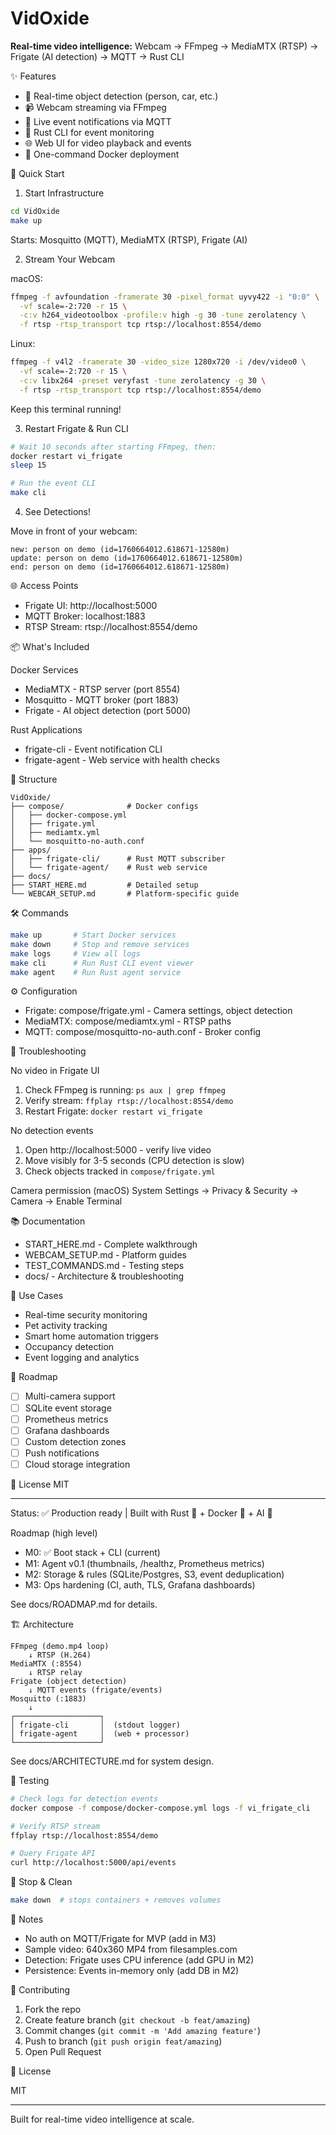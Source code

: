 # VidOxide

**Real-time video intelligence:** Webcam → FFmpeg → MediaMTX (RTSP) → Frigate (AI detection) → MQTT → Rust CLI

✨ Features
- 🎯 Real-time object detection (person, car, etc.)
- 📹 Webcam streaming via FFmpeg
- 🔔 Live event notifications via MQTT
- 🦀 Rust CLI for event monitoring
- 🌐 Web UI for video playback and events
- 🐳 One-command Docker deployment

🚀 Quick Start

1. Start Infrastructure

```bash
cd VidOxide
make up
```

Starts: Mosquitto (MQTT), MediaMTX (RTSP), Frigate (AI)

2. Stream Your Webcam

macOS:
```bash
ffmpeg -f avfoundation -framerate 30 -pixel_format uyvy422 -i "0:0" \
  -vf scale=-2:720 -r 15 \
  -c:v h264_videotoolbox -profile:v high -g 30 -tune zerolatency \
  -f rtsp -rtsp_transport tcp rtsp://localhost:8554/demo
```

Linux:
```bash
ffmpeg -f v4l2 -framerate 30 -video_size 1280x720 -i /dev/video0 \
  -vf scale=-2:720 -r 15 \
  -c:v libx264 -preset veryfast -tune zerolatency -g 30 \
  -f rtsp -rtsp_transport tcp rtsp://localhost:8554/demo
```

Keep this terminal running!

3. Restart Frigate & Run CLI

```bash
# Wait 10 seconds after starting FFmpeg, then:
docker restart vi_frigate
sleep 15

# Run the event CLI
make cli
```

4. See Detections!

Move in front of your webcam:
```
new: person on demo (id=1760664012.618671-12580m)
update: person on demo (id=1760664012.618671-12580m)
end: person on demo (id=1760664012.618671-12580m)
```

🌐 Access Points
- Frigate UI: http://localhost:5000
- MQTT Broker: localhost:1883
- RTSP Stream: rtsp://localhost:8554/demo

📦 What's Included

Docker Services
- MediaMTX - RTSP server (port 8554)
- Mosquitto - MQTT broker (port 1883)
- Frigate - AI object detection (port 5000)

Rust Applications
- frigate-cli - Event notification CLI
- frigate-agent - Web service with health checks

📁 Structure

```
VidOxide/
├── compose/              # Docker configs
│   ├── docker-compose.yml
│   ├── frigate.yml
│   ├── mediamtx.yml
│   └── mosquitto-no-auth.conf
├── apps/
│   ├── frigate-cli/      # Rust MQTT subscriber
│   └── frigate-agent/    # Rust web service
├── docs/
├── START_HERE.md         # Detailed setup
└── WEBCAM_SETUP.md       # Platform-specific guide
```

🛠️ Commands

```bash
make up       # Start Docker services
make down     # Stop and remove services
make logs     # View all logs
make cli      # Run Rust CLI event viewer
make agent    # Run Rust agent service
```

⚙️ Configuration

- Frigate: compose/frigate.yml - Camera settings, object detection
- MediaMTX: compose/mediamtx.yml - RTSP paths
- MQTT: compose/mosquitto-no-auth.conf - Broker config

🔧 Troubleshooting

No video in Frigate UI
1. Check FFmpeg is running: `ps aux | grep ffmpeg`
2. Verify stream: `ffplay rtsp://localhost:8554/demo`
3. Restart Frigate: `docker restart vi_frigate`

No detection events
1. Open http://localhost:5000 - verify live video
2. Move visibly for 3-5 seconds (CPU detection is slow)
3. Check objects tracked in `compose/frigate.yml`

Camera permission (macOS)
System Settings → Privacy & Security → Camera → Enable Terminal

📚 Documentation
- START_HERE.md - Complete walkthrough
- WEBCAM_SETUP.md - Platform guides
- TEST_COMMANDS.md - Testing steps
- docs/ - Architecture & troubleshooting

🎯 Use Cases
- Real-time security monitoring
- Pet activity tracking
- Smart home automation triggers
- Occupancy detection
- Event logging and analytics

🚧 Roadmap
- [ ] Multi-camera support
- [ ] SQLite event storage
- [ ] Prometheus metrics
- [ ] Grafana dashboards
- [ ] Custom detection zones
- [ ] Push notifications
- [ ] Cloud storage integration

📄 License
MIT

---

Status: ✅ Production ready | Built with Rust 🦀 + Docker 🐳 + AI 🤖

Roadmap (high level)
- M0: ✅ Boot stack + CLI (current)
- M1: Agent v0.1 (thumbnails, /healthz, Prometheus metrics)
- M2: Storage & rules (SQLite/Postgres, S3, event deduplication)
- M3: Ops hardening (CI, auth, TLS, Grafana dashboards)

See docs/ROADMAP.md for details.

🏗️ Architecture

```
FFmpeg (demo.mp4 loop)
    ↓ RTSP (H.264)
MediaMTX (:8554)
    ↓ RTSP relay
Frigate (object detection)
    ↓ MQTT events (frigate/events)
Mosquitto (:1883)
    ↓
┌───────────────────┐
│ frigate-cli       │  (stdout logger)
│ frigate-agent     │  (web + processor)
└───────────────────┘
```

See docs/ARCHITECTURE.md for system design.

🧪 Testing

```bash
# Check logs for detection events
docker compose -f compose/docker-compose.yml logs -f vi_frigate_cli

# Verify RTSP stream
ffplay rtsp://localhost:8554/demo

# Query Frigate API
curl http://localhost:5000/api/events
```

🛑 Stop & Clean

```bash
make down  # stops containers + removes volumes
```

📝 Notes
- No auth on MQTT/Frigate for MVP (add in M3)
- Sample video: 640x360 MP4 from filesamples.com
- Detection: Frigate uses CPU inference (add GPU in M2)
- Persistence: Events in-memory only (add DB in M2)

🤝 Contributing

1. Fork the repo
2. Create feature branch (`git checkout -b feat/amazing`)
3. Commit changes (`git commit -m 'Add amazing feature'`)
4. Push to branch (`git push origin feat/amazing`)
5. Open Pull Request

📄 License

MIT

---

Built for real-time video intelligence at scale.
```
